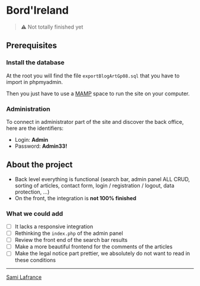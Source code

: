 # Bord'Ireland

> ⚠️ Not totally finished yet

## Prerequisites

### Install the database

At the root you will find the file `exportBlogArtGp08.sql` that you have to import in phpmyadmin.

Then you just have to use a [MAMP](https://www.mamp.info/en/downloads/) space to run the site on your computer.

### Administration

To connect in administrator part of the site and discover the back office, here are the identifiers:

- Login: **Admin**
- Password: **Admin33!**

## About the project

- Back level everything is functional (search bar, admin panel ALL CRUD, sorting of articles, contact form, login / registration / logout, data protection, ...)
- On the front, the integration is **not 100% finished**

### What we could add

- [ ] It lacks a responsive integration
- [ ] Rethinking the `index.php` of the admin panel
- [ ] Review the front end of the search bar results
- [ ] Make a more beautiful frontend for the comments of the articles
- [ ] Make the legal notice part prettier, we absolutely do not want to read in these conditions

---

[Sami Lafrance](https://www.samilafrance.com/)
